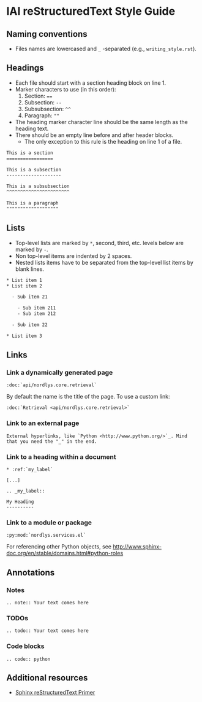 # IAI reStructuredText Style Guide

## Naming conventions

  * Files names are lowercased and `_` -separated (e.g., `writing_style.rst`).

## Headings

  * Each file should start with a section heading block on line 1.
  * Marker characters to use (in this order): 
    1. Section: `==`
    1. Subsection: `--`
    1. Subsubsection: `^^`
    1. Paragraph: `""`
  * The heading marker character line should be the same length as the heading text.
  * There should be an empty line before and after header blocks.
    - The only exception to this rule is the heading on line 1 of a file.

```rst
This is a section
=================

This is a subsection
--------------------

This is a subsubsection
^^^^^^^^^^^^^^^^^^^^^^^

This is a paragraph
"""""""""""""""""""
```

## Lists

  * Top-level lists are marked by `*`, second, third, etc. levels below are marked by `-`.
  * Non top-level items are indented by 2 spaces.
  * Nested lists items have to be separated from the top-level list items by blank lines.

```rst
* List item 1
* List item 2

  - Sub item 21

    - Sub item 211
    - Sub item 212

  - Sub item 22

* List item 3
```

## Links

### Link a dynamically generated page

```
:doc:`api/nordlys.core.retrieval`
```

By default the name is the title of the page.
To use a custom link:

```
:doc:`Retrieval <api/nordlys.core.retrieval>`
```

### Link to an external page

```
External hyperlinks, like `Python <http://www.python.org/>`_. Mind that you need the "_" in the end.
```


### Link to a heading within a document

```
* :ref:`my_label`

[...]

.. _my_label::

My Heading 
----------

```

### Link to a module or package

```
:py:mod:`nordlys.services.el`
```

For referencing other Python objects, see http://www.sphinx-doc.org/en/stable/domains.html#python-roles


## Annotations

### Notes

```
.. note:: Your text comes here
```

### TODOs

```
.. todo:: Your text comes here
```

### Code blocks

```
.. code:: python
```

## Additional resources

  * [Sphinx reStructuredText Primer](https://www.sphinx-doc.org/en/master/usage/restructuredtext/basics.html)
